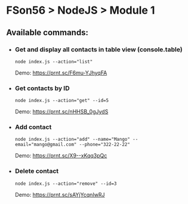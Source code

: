 # FSon56 > NodeJS > Module 1

## Available commands:

- ### Get and display all contacts in table view (console.table)

  `node index.js --action="list"`

  Demo: https://prnt.sc/F6mu-YJhyqFA

- ### Get contacts by ID

  `node index.js --action="get" --id=5`

  Demo: https://prnt.sc/nHHSB_0gJydS

- ### Add contact

  `node index.js --action="add" --name="Mango" --email="mango@gmail.com" --phone="322-22-22"`

  Demo: https://prnt.sc/X9--xKqq3pQc

- ### Delete contact

  `node index.js --action="remove" --id=3`

  Demo: https://prnt.sc/sAYjYcqnIwRJ
